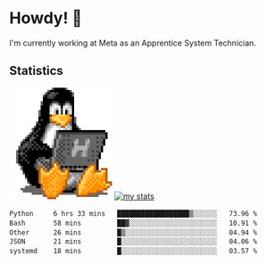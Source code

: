 # Howdy! :penguin:
I'm currently working at Meta as an Apprentice System Technician.

## Statistics

![Tux Pengiun!](tux-linux-penguin.gif)
[![my stats](https://github-readme-stats.vercel.app/api?username=benlodz&showing_icons=true&theme=tokyonight)](https://github.com/anuraghazra/github-readme-stats)

<!-- [![Top Langs](https://github-readme-stats.vercel.app/api/top-langs/?username=benlodz&layout=compact)](https://github.com/anuraghazra/github-readme-stats) ---> 

<!--START_SECTION:waka-->

```txt
Python     6 hrs 33 mins   ██████████████████▒░░░░░░   73.96 %
Bash       58 mins         ██▓░░░░░░░░░░░░░░░░░░░░░░   10.91 %
Other      26 mins         █▒░░░░░░░░░░░░░░░░░░░░░░░   04.94 %
JSON       21 mins         █░░░░░░░░░░░░░░░░░░░░░░░░   04.06 %
systemd    18 mins         █░░░░░░░░░░░░░░░░░░░░░░░░   03.57 %
```

<!--END_SECTION:waka-->
<!--
**benlodz/benlodz** is a ✨ _special_ ✨ repository because its `README.md` (this file) appears on your GitHub profile.

Here are some ideas to get you started:

- 🔭 I’m currently working on ...
- 🌱 I’m currently learning ...
- 👯 I’m looking to collaborate on ...
- 🤔 I’m looking for help with ...
- 💬 Ask me about ...
- 📫 How to reach me: ...
- 😄 Pronouns: ...
- ⚡ Fun fact: ...
-->
